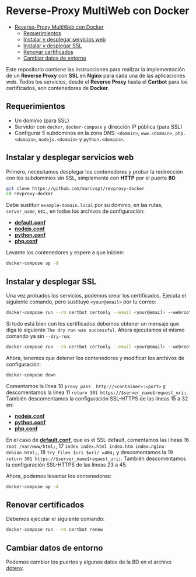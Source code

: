 # Reverse-Proxy MultiWeb con Docker

- [Reverse-Proxy MultiWeb con Docker](#reverse-proxy-multiweb-con-docker)
  - [Requerimientos](#requerimientos)
  - [Instalar y desplegar servicios web](#instalar-y-desplegar-servicios-web)
  - [Instalar y desplegar SSL](#instalar-y-desplegar-ssl)
  - [Renovar certificados](#renovar-certificados)
  - [Cambiar datos de entorno](#cambiar-datos-de-entorno)

Este repositorio contiene las instrucciones para realizar la implementación de un **Reverse Proxy** con **SSL** en **Nginx** para cada una de las aplicaciones web. Todos los servicios, desde el **Reverse Proxy** hasta el **Certbot** para los certificados, son contenedores de **Docker**.

## Requerimientos

- Un dominio (para SSL)
- Servidor con `docker`, `docker-compose` y dirección IP pública (para SSL)
- Configurar 5 subdominos en la zona DNS: `<domain>`, `www.<domain>`, `php.<domain>`, `nodejs.<domain>` y `python.<domain>`.

## Instalar y desplegar servicios web

Primero, necesitamos desplegar los contenedores y probar la redirección con los subdominios sin SSL, simplemente con **HTTP** por el puerto **80**:

```bash
git clone https://github.com/marcvspt/revproxy-docker
cd revproxy-docker
```

Debe sustituir `example-domain.local` por su dominio, en las rutas, `server_name`, etc., en todos los archivos de configuración:

- [**default.conf**](revproxy/default.conf)
- [**nodejs.conf**](revproxy/nodejs.conf)
- [**python.conf**](revproxy/python.conf)
- [**php.conf**](revproxy/php.conf)

Levante los contenedores y espere a que inicien:

```bash
docker-compose up -d
```

## Instalar y desplegar SSL

Una vez probados los servicios, podemos crear los certificados. Ejecuta el siguiente comando, pero sustituye `<your@email>` por tu correo:

```bash
docker-compose run --rm certbot certonly --email <your@email> --webroot --webroot-path /var/www/certbot --dry-run -d <domain> -d www.<domain> -d nodejs.<domain> -d python.<domain> -d php.<domain> --agree-tos
```

Si todo está bien con los certificados debemos obtener un mensaje que diga lo siguiente `The dry run was successful`. Ahora ejecutamos el mismo comando ya sin `--dry-run`:

```bash
docker-compose run --rm certbot certonly --email <your@email> --webroot --webroot-path /var/www/certbot -d <domain> -d www.<domain> -d nodejs.<domain> -d python.<domain> -d php.<domain> --agree-tos
```

Ahora, tenemos que detener los contenedores y modificar los archivos de configuración:

```bash
docker-compose down
```

Comentamos la línea 10 `proxy_pass  http://<container>:<port>` y descomentamos la línea 11 `return 301 https://$server_name$request_uri;`. También descomentamos la configuración SSL-HTTPS de las líneas 15 a 32 en:

- [**nodejs.conf**](revproxy/conf/nodejs.conf)
- [**python.conf**](revproxy/conf/python.conf)
- [**php.conf**](revproxy/conf/php.conf)

En el caso de [**default.conf**](revproxy/conf/default.conf), que es el SSL default, comentamos las líneas 16 `root /var/www/html;`, 17 `index index.html index.htm index.nginx-debian.html;`, 18 `try_files $uri $uri/ =404;` y descomentamos la 19 `return 301 https://$server_name$request_uri;`. También descomentamos la configuración SSL-HTTPS de las líneas 23 a 45.

Ahora, podemos levantar los contenedores:

```bash
docker-compose up -d
```

## Renovar certificados

Debemos ejecutar el siguiente comando:

```bash
docker-compose run --rm certbot renew
```

## Cambiar datos de entorno

Podemos cambiar los puertos y algunos datos de la BD en el archivo [dotenv](./.env).


[def]: #reverse-proxy-multiweb-con-docker